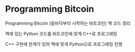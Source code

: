 # Programming Bitcoin
Programming Bitcoin (밑바닥부터 시작하는 비트코인) 책 코드 정리

책에 있는 Python 코드를 비트코인에 맞게 C++로 프로그래밍

C++ 구현에 한계가 있어 책에 맞게 Python으로 프로그래밍 진행
